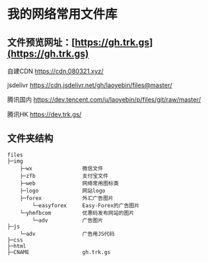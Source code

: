 # 我的网络常用文件库

## 文件预览网址：[https://gh.trk.gs](https://gh.trk.gs)

自建CDN		https://cdn.080321.xyz/

jsdelivr			https://cdn.jsdelivr.net/gh/laoyebin/files@master/

腾讯国内		https://dev.tencent.com/u/laoyebin/p/files/git/raw/master/

腾讯HK			https://dev.trk.gs/

## 文件夹结构

```
files
├─img
	├─wx    			微信文件
	├─zfb   			支付宝文件
	├─web   			网络常用图标类
	├─logo  			网站logo
	├─forex 			外汇广告图片
		└─easyforex		Easy-Forex的广告图片
	└─yhmfbcom			优惠码发布网站的图片
		└─adv			广告图片
├─js
	└─adv				广告用JS代码
├─css
├─html
├─CNAME					gh.trk.gs
```

